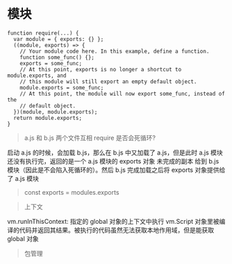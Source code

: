 # 模块

```
function require(...) {
  var module = { exports: {} };
  ((module, exports) => {
    // Your module code here. In this example, define a function.
    function some_func() {};
    exports = some_func;
    // At this point, exports is no longer a shortcut to module.exports, and
    // this module will still export an empty default object.
    module.exports = some_func;
    // At this point, the module will now export some_func, instead of the
    // default object.
  })(module, module.exports);
  return module.exports;
}
```

> a.js 和 b.js 两个文件互相 require 是否会死循环?

启动 a.js 的时候，会加载 b.js，那么在 b.js 中又加载了 a.js，但是此时 a.js 模块还没有执行完，返回的是一个 a.js 模块的 exports 对象 未完成的副本 给到 b.js 模块（因此是不会陷入死循环的）。然后 b.js 完成加载之后将 exports 对象提供给了 a.js 模块

> const exports = modules.exports

> 上下文

vm.runInThisContext: 指定的 global 对象的上下文中执行 vm.Script 对象里被编译的代码并返回其结果。被执行的代码虽然无法获取本地作用域，但是能获取 global 对象

> 包管理
